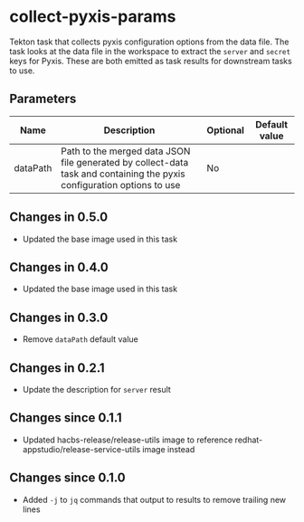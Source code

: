 # collect-pyxis-params

Tekton task that collects pyxis configuration options from the data file. The task looks at the data file
in the workspace to extract the `server` and `secret` keys for Pyxis. These are both emitted as task results
for downstream tasks to use.

## Parameters

| Name | Description | Optional | Default value |
|------|-------------|----------|---------------|
| dataPath | Path to the merged data JSON file generated by collect-data task and containing the pyxis configuration options to use | No | |

## Changes in 0.5.0
* Updated the base image used in this task

## Changes in 0.4.0
* Updated the base image used in this task

## Changes in 0.3.0
* Remove `dataPath` default value

## Changes in 0.2.1
* Update the description for `server` result

## Changes since 0.1.1
* Updated hacbs-release/release-utils image to reference redhat-appstudio/release-service-utils image instead

## Changes since 0.1.0
* Added `-j` to `jq` commands that output to results to remove trailing new lines
